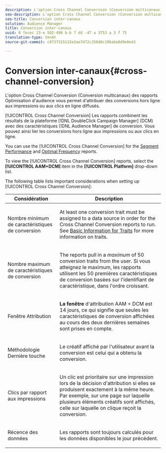 ```yaml
---
description: L'option Cross Channel Conversion (Conversion multicanaux) des rapports Optimisation d'audience vous permet d'attribuer des conversions hors ligne aux impressions ou aux clics en ligne diffusés.
seo-description: L'option Cross Channel Conversion (Conversion multicanaux) des rapports Optimisation d'audience vous permet d'attribuer des conversions hors ligne aux impressions ou aux clics en ligne diffusés.
seo-title: Conversion inter-canaux
solution: Audience Manager
title: Conversion inter-canaux
uuid: 0 fecec 23-e 502-490 b-b 7 dd -47 a 3753 a 3 f 75
translation-type: tm+mt
source-git-commit: c9737315132e2ae7d72c250d8c196abe8d9e0e43

---
```



# Conversion inter-canaux{#cross-channel-conversion}

L&#39;option Cross Channel Conversion (Conversion multicanaux) des rapports Optimisation d&#39;audience vous permet d&#39;attribuer des conversions hors ligne aux impressions ou aux clics en ligne diffusés.

[!UICONTROL Cross Channel Conversion] Les rapports combinent les résultats de la plateforme [!DNL DoubleClick Campaign Manager] (DCM) avec des caractéristiques [!DNL Audience Manager] de conversion. Vous pouvez ainsi lier les conversions hors ligne aux impressions ou aux clics en ligne.

You can use the [!UICONTROL Cross Channel Conversion] for the [Segment Performance](../../../reporting/audience-optimization-reports/aor-advertisers/segment-performance.md) and [Optimal Frequency](../../../reporting/audience-optimization-reports/aor-advertisers/optimal-frequency.md) reports.

To view the [!UICONTROL Cross Channel Conversion] reports, select the **[!UICONTROL AAM+DCM]** item in the **[!UICONTROL Platform]** drop-down list.

The following table lists important considerations when setting up [!UICONTROL Cross Channel Conversion]:

<table id="table_62590B4AB7624B619EC9AA8FF89722C9"> 
 <thead> 
  <tr> 
   <th class="entry"> Considération </th> 
   <th class="entry"> Description </th> 
  </tr> 
 </thead>
 <tbody> 
  <tr> 
   <td colname="col01"> <p>Nombre minimum de caractéristiques de conversion </p> </td> 
   <td colname="col1"> <p>At least one conversion trait must be assigned to a data source in order for the <span class="wintitle"> Cross Channel Conversion</span> reports to run. See <a href="../../../features/traits/create-onboarded-rule-based-traits.md"> Basic Information for Traits</a> for more information on traits. </p> </td> 
  </tr> 
  <tr> 
   <td colname="col01"> <p>Nombre maximum de caractéristiques de conversion </p> </td> 
   <td colname="col1"> <p>The reports pull in a <i>maximum</i> of 50 conversion traits from the user. Si vous atteignez le maximum, les rapports utilisent les 50 premières caractéristiques de conversion basées sur l'identifiant de caractéristique, dans l'ordre croissant. </p> </td> 
  </tr> 
  <tr> 
   <td> <p>Fenêtre Attribution </p> </td> 
   <td> <p> <b><span class="uicontrol"> La fenêtre</span></b> d'attribution AAM + DCM est 14 jours, ce qui signifie que seules les caractéristiques de conversion affichées au cours des deux dernières semaines sont prises en compte. </p> </td> 
  </tr> 
  <tr> 
   <td> <p>Méthodologie Dernière touche </p> </td> 
   <td> <p>Le créatif affiché par l'utilisateur avant la conversion est celui qui a obtenu la conversion. </p> </td> 
  </tr> 
  <tr> 
   <td> <p>Clics par rapport aux impressions </p> </td> 
   <td> <p>Un clic est prioritaire sur une impression lors de la décision d'attribution si elles se produisent exactement à la même heure. Par exemple, sur une page sur laquelle plusieurs éléments créatifs sont affichés, celle sur laquelle on clique reçoit la conversion. </p> </td> 
  </tr> 
  <tr> 
   <td> <p>Récence des données </p> </td> 
   <td> <p>Les rapports sont toujours calculés pour les données disponibles le jour précédent. </p> </td> 
  </tr> 
 </tbody> 
</table>
